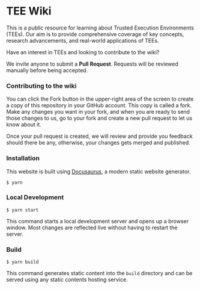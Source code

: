 # TEE Wiki

This is a public resource for learning about Trusted Execution Environments (TEEs). Our aim is to provide comprehensive coverage of key concepts, research advancements, and real-world applications of TEEs.

Have an interest in TEEs and looking to contribute to the wiki?

We invite anyone to submit a __Pull Request__. Requests will be reviewed manually before being accepted.

### Contributing to the wiki
You can click the Fork button in the upper-right area of the screen to create a copy of this repository in your GitHub account. This copy is called a fork. Make any changes you want in your fork, and when you are ready to send those changes to us, go to your fork and create a new pull request to let us know about it.

Once your pull request is created, we will review and provide you feedback should there be any, otherwise, your changes gets merged and published.

### Installation
This website is built using [Docusaurus](https://docusaurus.io/), a modern static website generator.

```
$ yarn
```

### Local Development

```
$ yarn start
```

This command starts a local development server and opens up a browser window. Most changes are reflected live without having to restart the server.

### Build

```
$ yarn build
```

This command generates static content into the `build` directory and can be served using any static contents hosting service.


